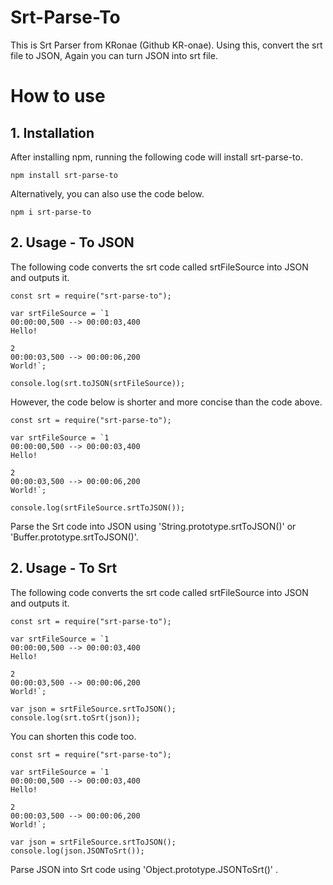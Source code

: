# Srt-Parse-To
This is Srt Parser from KRonae (Github KR-onae).
Using this, convert the srt file to JSON,
Again you can turn JSON into srt file.

# How to use
## 1. Installation
After installing npm, running the following code will install srt-parse-to.
```npm
npm install srt-parse-to
```
Alternatively, you can also use the code below.
```npm
npm i srt-parse-to
```

## 2. Usage - To JSON
The following code converts the srt code called srtFileSource into JSON and outputs it.
```node
const srt = require("srt-parse-to");

var srtFileSource = `1
00:00:00,500 --> 00:00:03,400
Hello!

2
00:00:03,500 --> 00:00:06,200
World!`;

console.log(srt.toJSON(srtFileSource));
```
However, the code below is shorter and more concise than the code above.
```node
const srt = require("srt-parse-to");

var srtFileSource = `1
00:00:00,500 --> 00:00:03,400
Hello!

2
00:00:03,500 --> 00:00:06,200
World!`;

console.log(srtFileSource.srtToJSON());
```
Parse the Srt code into JSON using 'String.prototype.srtToJSON()' or 'Buffer.prototype.srtToJSON()'.

## 2. Usage - To Srt
The following code converts the srt code called srtFileSource into JSON and outputs it.
```node
const srt = require("srt-parse-to");

var srtFileSource = `1
00:00:00,500 --> 00:00:03,400
Hello!

2
00:00:03,500 --> 00:00:06,200
World!`;

var json = srtFileSource.srtToJSON();
console.log(srt.toSrt(json));
```
You can shorten this code too.
```node
const srt = require("srt-parse-to");

var srtFileSource = `1
00:00:00,500 --> 00:00:03,400
Hello!

2
00:00:03,500 --> 00:00:06,200
World!`;

var json = srtFileSource.srtToJSON();
console.log(json.JSONToSrt());
```
Parse JSON into Srt code using 'Object.prototype.JSONToSrt()' .
